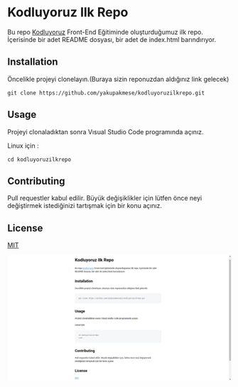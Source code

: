 # Kodluyoruz Ilk Repo

Bu repo [Kodluyoruz](https://www.kodluyoruz.org/) Front-End Eğitiminde oluşturduğumuz ilk repo. İçerisinde bir adet README dosyası, bir adet de index.html barındırıyor.

## Installation

Öncelikle projeyi clonelayın.(Buraya sizin reponuzdan aldığınız link gelecek)
```
git clone https://github.com/yakupakmese/kodluyoruzilkrepo.git
```

## Usage 

Projeyi clonaladıktan sonra Vısual Studio Code programında açınız.

Linux için :
```
cd kodluyoruzilkrepo
```

## Contributing

Pull requestler kabul edilir. Büyük değişiklikler için lütfen önce neyi değiştirmek istediğinizi tartışmak için bir konu açınız.

## License

[MIT](https://opensource.org/licenses/MIT)

![Proje Görüntüsü](https://raw.githubusercontent.com/Kodluyoruz/taskforce/main/git/odev1/figures/markdown.png)